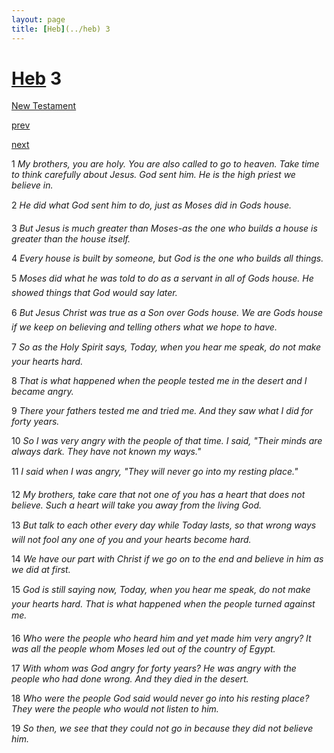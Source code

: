```yaml
---
layout: page
title: [Heb](../heb) 3
---
```


# [Heb](../heb) 3

[New Testament](/new-testament)


[prev](heb-2.html)


[next](heb-4.html)

1 _My brothers, you are holy. You are also called to go to heaven. Take time to think carefully about Jesus. God sent him. He is the high priest we believe in._

2 _He did what God sent him to do, just as Moses did in Gods house._

3 _But Jesus is much greater than Moses-as the one who builds a house is greater than the house itself._

4 _Every house is built by someone, but God is the one who builds all things._

5 _Moses did what he was told to do as a servant in all of Gods house. He showed things that God would say later._

6 _But Jesus Christ was true as a Son over Gods house. We are Gods house if we keep on believing and telling others what we hope to have._

7 _So as the Holy Spirit says, Today, when you hear me speak, do not make your hearts hard._

8 _That is what happened when the people tested me in the desert and I became angry._

9 _There your fathers tested me and tried me. And they saw what I did for forty years._

10 _So I was very angry with the people of that time. I said, "Their minds are always dark.  They have not known my ways."_

11 _I said when I was angry, "They will never go into my resting place." _

12 _My brothers, take care that not one of you has a heart that does not believe. Such a heart will take you away from the living God._

13 _But talk to each other every day while Today lasts, so that wrong ways will not fool any one of you and your hearts become hard._

14 _We have our part with Christ if we go on to the end and believe in him as we did at first._

15 _God is still saying now, Today, when you hear me speak, do not make your hearts hard.  That is what happened when the people turned against me._

16 _Who were the people who heard him and yet made him very angry? It was all the people whom Moses led out of the country of Egypt._

17 _With whom was God angry for forty years? He was angry with the people who had done wrong. And they died in the desert._

18 _Who were the people God said would never go into his resting place? They were the people who would not listen to him._

19 _So then, we see that they could not go in because they did not believe him._

